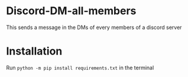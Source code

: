 # Discord-DM-all-members
This sends a message in the DMs of every members of a discord server

# Installation

Run `python -m pip install requirements.txt` in the terminal
